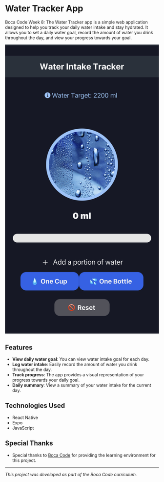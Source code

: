 # Water Tracker App

Boca Code Week 8: The Water Tracker app is a simple web application designed to help you track your daily water intake and stay hydrated. It allows you to set a daily water goal, record the amount of water you drink throughout the day, and view your progress towards your goal.

![screenshot](./images/readme.jpeg)

## Features

- **View daily water goal**: You can view water intake goal for each day.
- **Log water intake**: Easily record the amount of water you drink throughout the day.
- **Track progress**: The app provides a visual representation of your progress towards your daily goal.
- **Daily summary**: View a summary of your water intake for the current day.


## Technologies Used

- React Native 
- Expo
- JavaScript

## Special Thanks

- Special thanks to [Boca Code](https://github.com/bocacode) for providing the learning environment for this project.

---

*This project was developed as part of the Boca Code curriculum.*